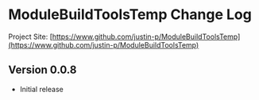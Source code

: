 # ModuleBuildToolsTemp Change Log

Project Site: [https://www.github.com/justin-p/ModuleBuildToolsTemp](https://www.github.com/justin-p/ModuleBuildToolsTemp)

## Version 0.0.8
- Initial release
